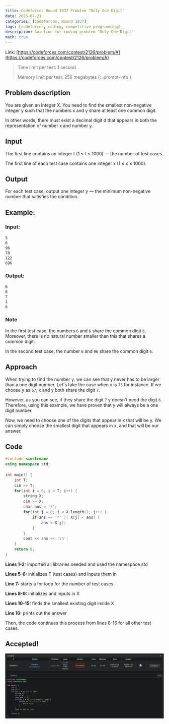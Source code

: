 ```yaml
---
title: Codeforces Round 1037 Problem "Only One Digit"
date: 2025-07-21
categories: [Codeforces, Round 1037]
tags: [codeforces, coding, competitive programming]
description: Solution for coding problem "Only One Digit"
math: true
---
```


Link: [https://codeforces.com/contest/2126/problem/A](https://codeforces.com/contest/2126/problem/A)

> 
> Time limit per test: 1 second
> 
> Memory limit per test: 256 megabytes
{: .prompt-info }

## Problem description
You are given an integer X. You need to find the smallest non-negative integer y such that the numbers x and y share at least one common digit.

In other words, there must exist a decimal digit d that appears in both the representation of number x and number y.

## Input

The first line contains an integer t (1 ≤ t ≤ 1000) — the number of test cases.

The first line of each test case contains one integer x (1 ≤ x ≤ 1000).

## Output

For each test case, output one integer y — the minimum non-negative number that satisfies the condition.

## Example:

### Input: 
```
5
6
96
78
122
696
```

### Output:
```
6
6
7
1
6
```

### Note
In the first test case, the numbers `6` and `6` share the common digit `6`. Moreover, there is no natural number smaller than this that shares a common digit.

In the second test case, the number `6` and `96` share the common digit `6`.

## Approach
When trying to find the number y, we can see that y never has to be larger than a one digit number. Let's take the case when x is `75` for instance. If we choose y as `67`, x and y both share the digit `7`.

However, as you can see, if they share the digit `7` y doesn't need the digit `6`. Therefore, using this example, we have proven that y will always be a one digit number.

Now, we need to choose one of the digits that appear in x that will be y. We can simply choose the smallest digit that appears in x, and that will be our answer.

## Code
```c++
#include <iostream>
using namespace std;

int main() {
    int T;
    cin >> T;
    for(int i = 0; i < T; i++) {
        string X;
        cin >> X;
        char ans = '*';
        for(int j = 0; j < X.length(); j++) {
            if(ans == '*' || X[j] < ans) {
                ans = X[j];
            }
        }
        cout << ans << '\n';
    }
    return 0;
}
```

**Lines 1-2:** imported all libraries needed and used the namespace std

**Lines 5-6:** initializes T (test cases) and inputs them in

**Line 7:** starts a for loop for the number of test cases

**Lines 8-9:** initializes and inputs in X

**Lines 10-15:** finds the smallest existing digit inside X

**Line 16:** prints out the answer

Then, the code continues this process from lines 8-16 for all other test cases.

## Accepted!

![Problem A Accepted](/assets/img/codeforces/round1037/problemA.png)
